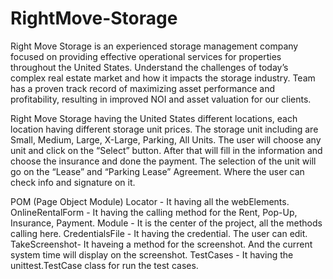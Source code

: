# RightMove-Storage

Right Move Storage is an experienced storage management company focused on providing effective operational services for properties throughout the United States. 
Understand the challenges of today’s complex real estate market and how it impacts the storage industry. Team has a proven track record of maximizing asset performance and profitability, resulting in improved NOI and asset valuation for our clients.

Right Move Storage having the United States different locations, each location having different storage unit prices.
The storage unit including are Small, Medium, Large, X-Large, Parking, All Units.
The user will choose any unit and click on the “Select” button. After that will fill in the information and choose the insurance and done the payment.
The selection of the unit will go on the “Lease” and “Parking Lease” Agreement. Where the user can check info and signature on it.

POM (Page Object Module)
Locator - It having all the webElements. 
OnlineRentalForm - It having the calling method for the Rent, Pop-Up, Insurance, Payment.
Module - It is the center of the project, all the methods calling here.
CredentialsFile - It having the credential. The user can edit. 
TakeScreenshot- It haveing a method for the screenshot. And the current system time will display on the screenshot.
TestCases - It having the unittest.TestCase class for run the test cases.

